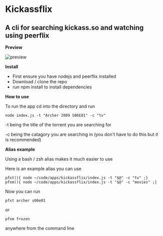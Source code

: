 Kickassflix
==============

A cli for searching kickass.so and watching using peerflix
--------------

**Preview**

![preview](https://i.imgur.com/3PdB39U.gif)

**Install**

*   First ensure you have nodejs and peerflix installed
*   Download / clone the repo
*   run npm install to install dependencies

**How to use**

To run the app cd into the directory and run

```
node index.js -t "Archer 2009 S06E01" -c "tv"
```
-t being the title of the torrent you are searching for

-c being the catagory you are searching in (you don't have to do this but it is recommended)

**Alias example**

Using a bash / zsh alias makes it much easier to use

Here is an example alias you can use

```
pfxt(){ node ~/code/apps/kickassflix/index.js -t "$@" -c "tv" ;}
pfxm(){ node ~/code/apps/kickassflix/index.js -t "$@" -c "movies" ;}
```

Now you can run

```
pfxt archer s06e01
```

or
```
pfxm frozen
```

anywhere from the command line
